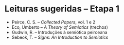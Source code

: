 # Leituras sugeridas – Etapa 1

- Peirce, C. S. – *Collected Papers*, vol. 1 e 2
- Eco, Umberto – *A Theory of Semiotics* (trechos)
- Gudwin, R. – Introduções à semiótica peirceana
- Sebeok, T. – *Signs: An Introduction to Semiotics*
